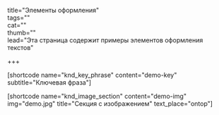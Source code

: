 title="Элементы оформления"  
tags=""  
cat=""  
thumb=""  
lead="Эта страница содержит примеры элементов оформления текстов"  

+++


[shortcode name="knd_key_phrase" content="demo-key" subtitle="Ключевая фраза"]

[shortcode name="knd_image_section" content="demo-img" img="demo.jpg" title="Секция с изображением" text_place="ontop"]